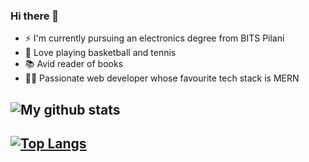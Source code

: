 ### Hi there 👋

<!--
**ananth243/ananth243** is a ✨ _special_ ✨ repository because its `README.md` (this file) appears on your GitHub profile.

Here are some ideas to get you started:

- 🔭 I’m currently working on ...
- 🌱 I’m currently learning ...
- 👯 I’m looking to collaborate on ...
- 🤔 I’m looking for help with ...
- 💬 Ask me about ...
- 📫 How to reach me: ...
- 😄 Pronouns: ...
- ⚡ Fun fact: ...
-->
- ⚡ I'm currently pursuing an electronics degree from BITS Pilani
- 🏀 Love playing basketball and tennis
- 📚 Avid reader of books
- 👨‍💻 Passionate web developer whose favourite tech stack is MERN


## ![My github stats](https://github-readme-stats.vercel.app/api?username=ananth243)
## [![Top Langs](https://github-readme-stats.vercel.app/api/top-langs/?username=ananth243)](https://github.com/ananth243/github-readme-stats)
